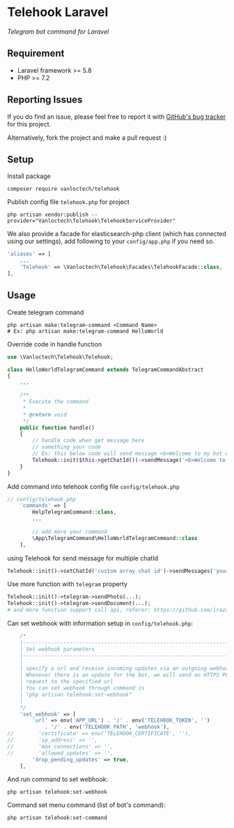 # Telehook Laravel

_Telegram bot command for Laravel_

## Requirement
- Laravel framework >= 5.8
- PHP >= 7.2

## Reporting Issues

If you do find an issue, please feel free to report it with [GitHub's bug tracker](https://github.com/spatie/laravel-fractal/issues) for this project.

Alternatively, fork the project and make a pull request :)

## Setup

Install package
```shell
composer require vanloctech/telehook
```

Publish config file `telehook.php` for project
```shell
php artisan vendor:publish --provider="Vanloctech\Telehook\TelehookServiceProvider"
```

We also provide a facade for elasticsearch-php client (which has connected using our settings), add following to your `config/app.php` if you need so.
```php
'aliases' => [
    ...
    'Telehook' => \Vanloctech\Telehook\Facades\TelehookFacade::class,
],
```

## Usage
Create telegram command
```shell
php artisan make:telegram-command <Command Name>
# Ex: php artisan make:telegram-command HelloWorld
```

Override code in handle function
```php
use \Vanloctech\Telehook\Telehook;

class HelloWorldTelegramCommand extends TelegramCommandAbstract
{
    ...

    /**
     * Execute the command
     *
     * @return void
     */
    public function handle()
    {
        // handle code when get message here
        // something your code
        // Ex: this below code will send message <b>Welcome to my bot chat</b> for chatId sent message
        Telehook::init($this->getChatId())->sendMessage('<b>Welcome to my bot chat</b>');
    }
}
```

Add command into telehook config file `config/telehook.php`
```php
// config/telehook.php
    'commands' => [
        HelpTelegramCommand::class,
        ...
        
        // add more your command
        \App\TelegramCommand\HelloWorldTelegramCommand::class
    ],
```

using Telehook for send message for multiple chatId
```php
Telehook::init()->setChatId('custom array chat id')->sendMessages('your text');
```

Use more function with `telegram` property
```php
Telehook::init()->telegram->sendPhoto(...);
Telehook::init()->telegram->sendDocument(...);
# and more function support call api, referer: https://github.com/irazasyed/telegram-bot-sdk
```

Can set webhook with information setup in `config/telehook.php`:
```php
    /*
    |--------------------------------------------------------------------------
    | Set webhook parameters
    |--------------------------------------------------------------------------
    |
    | specify a url and receive incoming updates via an outgoing webhook.
    | Whenever there is an update for the bot, we will send an HTTPS POST
    | request to the specified url
    | You can set webhook through command is
    | "php artisan telehook:set-webhook"
    |
    */
    'set_webhook' => [
        'url' => env('APP_URL') . '/' . env('TELEHOOK_TOKEN', '')
            . '/' . env('TELEHOOK_PATH', 'webhook'),
//        'certificate' => env('TELEHOOK_CERTIFICATE', ''),
//        'ip_address' => '',
//        'max_connections' => '',
//        'allowed_updates' => '',
        'drop_pending_updates' => true,
    ],
```

And run command to set webhook:
```shell
php artisan telehook:set-webhook
```

Command set menu command (list of bot's command):
```shell
php artisan telehook:set-command
```

